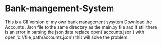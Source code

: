 # Bank-mangement-System
This is a ClI Version of my own bank management sysytem
Download the Accounts .Json file to the same directory as the main.py file and if still there is an error in parsing the json data replace open('accounts.json') with open('c://file_path/accounts.json') this will solve the problem.
